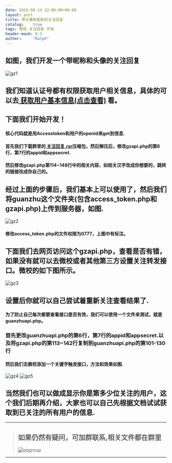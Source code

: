 ```yaml
---
date: 2016-06-14 22:00:00+00:00
layout: post
title: 带头像和昵称的关注回复
catalog:    true
tags: 微信 关注回复 开发
header-mask: 0.3
author:     "Ralph"
---
```


## 如图，我们开发一个带昵称和头像的关注回复
![gz1](http://qiniu.hizmz.com/gzshow.png)

## 我们知道认证号都有权限获取用户相关信息，具体的可以去[ 获取用户基本信息(点击查看)](https://mp.weixin.qq.com/wiki?t=resource/res_main&id=mp1421140839&token=&lang=zh_CN) 看。

## 下面我们开始开发！

#### 核心代码就是用Accesstoken和用户的openid来get到信息.

#### 首先我们下载群里的[ 关注回复.rar]()压缩包，然后解压后，修改gzapi.php的第6行，第7行的appid和appsecret.

#### 然后修改gzapi.php第114~148行中的相关内容，如相关汉字改成你想要的，跳转的链接改成你自己的。

## 经过上面的步骤后，我们基本上可以使用了，然后我们将guanzhu这个文件夹(包含access_token.php和gzapi.php)上传到服务器，如图.
![gz2](http://qiniu.hizmz.com/gzfiles.JPG)

#### 修改access_token.php的文件权限为0777，上图中有标注。

## 下面我们去网页访问这个gzapi.php，查看是否有错，如果没有就可以去微校或者其他第三方设置关注转发接口。微校的如下图所示。
![gz3](http://qiniu.hizmz.com/gzset.JPG)

## 设置后你就可以自己尝试着重新关注查看结果了.

#### 为了防止自己每次都要查看接口是否有效，我们可以使用一个文件来测试，就是guanzhuapi.php。

### 首先更改guanzhuapi.php的第6行，第7行的appid和appsecret.以及将gzapi.php的第113~142行复制到guanzhuapi.php的第101-130行

#### 然后我们去微校添加一个关键字触发接口，方法和效果如图.
![gz4](http://qiniu.hizmz.com/gzkey.JPG)
![gz5](http://qiniu.hizmz.com/gzkeyshow.png)

## 当然我们也可以做成显示你是第多少位关注的用户，这个我们后期再介绍，大家也可以自己先根据文档试试获取到已关注的所有用户的信息.

___
>## 如果仍然有疑问，可加群联系,相关文件都在群里
>![qqgroup](http://qiniu.hizmz.com/footshow.jpg)
___